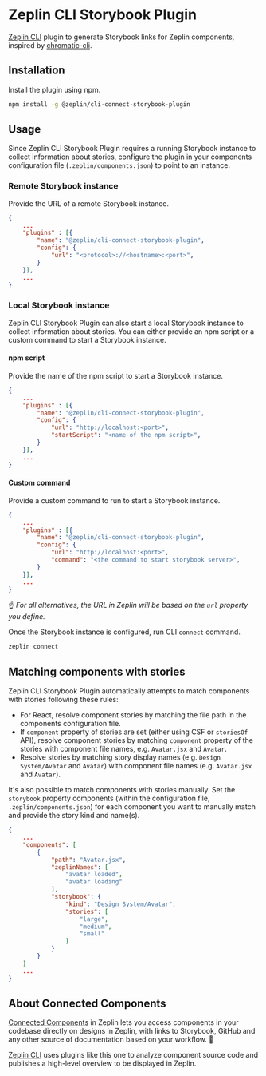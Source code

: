# Zeplin CLI Storybook Plugin

[Zeplin CLI](https://github.com/zeplin/cli) plugin to generate Storybook links for Zeplin components, inspired by [chromatic-cli](https://github.com/chromaui/chromatic-cli).

## Installation

Install the plugin using npm.

```sh
npm install -g @zeplin/cli-connect-storybook-plugin
```

## Usage

Since Zeplin CLI Storybook Plugin requires a running Storybook instance to collect information about stories, configure the plugin in your components configuration file (`.zeplin/components.json`) to point to an instance.

### Remote Storybook instance

Provide the URL of a remote Storybook instance.

```json
{
    ...
    "plugins" : [{
        "name": "@zeplin/cli-connect-storybook-plugin",
        "config": {
            "url": "<protocol>://<hostname>:<port>",
        }
    }],
    ...
}
```

### Local Storybook instance

Zeplin CLI Storybook Plugin can also start a local Storybook instance to collect information about stories. You can either provide an npm script or a custom command to start a Storybook instance.

#### npm script

Provide the name of the npm script to start a Storybook instance.

```json
{
    ...
    "plugins" : [{
        "name": "@zeplin/cli-connect-storybook-plugin",
        "config": {
            "url": "http://localhost:<port>",
            "startScript": "<name of the npm script>",
        }
    }],
    ...
}
```

#### Custom command

Provide a custom command to run to start a Storybook instance.

```json
{
    ...
    "plugins" : [{
        "name": "@zeplin/cli-connect-storybook-plugin",
        "config": {
            "url": "http://localhost:<port>",
            "command": "<the command to start storybook server>",
        }
    }],
    ...
}
```

☝️ _For all alternatives, the URL in Zeplin will be based on the `url` property you define._

Once the Storybook instance is configured, run CLI `connect` command.

```sh
zeplin connect
```

## Matching components with stories

Zeplin CLI Storybook Plugin automatically attempts to match components with stories following these rules:

- For React, resolve component stories by matching the file path in the components configuration file.
- If `component` property of stories are set (either using CSF or `storiesOf` API), resolve component stories by matching `component` property of the stories with component file names, e.g. `Avatar.jsx` and `Avatar`.
- Resolve stories by matching story display names (e.g. `Design System/Avatar` and `Avatar`) with component file names (e.g. `Avatar.jsx` and `Avatar`).

It's also possible to match components with stories manually. Set the `storybook` property components (within the configuration file, `.zeplin/components.json`) for each component you want to manually match and provide the story kind and name(s).

```json
{
    ...
    "components": [
        {
            "path": "Avatar.jsx",
            "zeplinNames": [
                "avatar loaded",
                "avatar loading"
            ],
            "storybook": {
                "kind": "Design System/Avatar",
                "stories": [
                    "large",
                    "medium",
                    "small"
                ]
            }
        }
    ]
    ...
}
```

## About Connected Components

[Connected Components](https://blog.zeplin.io/introducing-connected-components-components-in-design-and-code-in-harmony-aa894ed5bd95) in Zeplin lets you access components in your codebase directly on designs in Zeplin, with links to Storybook, GitHub and any other source of documentation based on your workflow. 🧩

[Zeplin CLI](https://github.com/zeplin/cli) uses plugins like this one to analyze component source code and publishes a high-level overview to be displayed in Zeplin.
